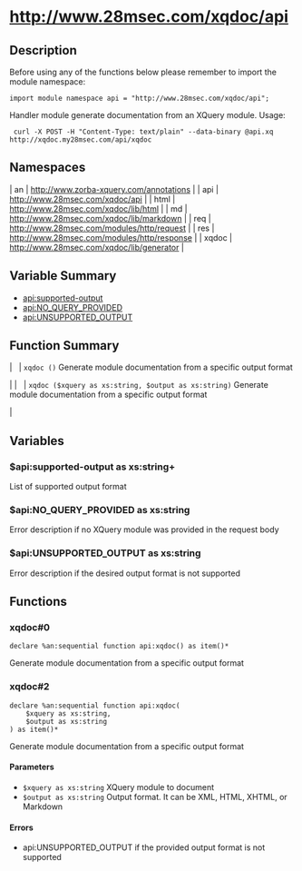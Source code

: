 # http://www.28msec.com/xqdoc/api
## Description
Before using any of the functions below please remember to import the module namespace:

    import module namespace api = "http://www.28msec.com/xqdoc/api";
 Handler module generate documentation from an XQuery module.
 Usage:
 
    
     curl -X POST -H "Content-Type: text/plain" --data-binary @api.xq http://xqdoc.my28msec.com/api/xqdoc
     

## Namespaces

| an | http://www.zorba-xquery.com/annotations |
| api | http://www.28msec.com/xqdoc/api |
| html | http://www.28msec.com/xqdoc/lib/html |
| md | http://www.28msec.com/xqdoc/lib/markdown |
| req | http://www.28msec.com/modules/http/request |
| res | http://www.28msec.com/modules/http/response |
| xqdoc | http://www.28msec.com/xqdoc/lib/generator |

## Variable Summary

* [api:supported-output](#api:supported-output "Title")
* [api:NO_QUERY_PROVIDED](#api:NO_QUERY_PROVIDED "Title")
* [api:UNSUPPORTED_OUTPUT](#api:UNSUPPORTED_OUTPUT "Title")

## Function Summary

|   | `xqdoc ()` Generate module documentation from a specific output format

 |
|   | `xqdoc ($xquery as xs:string, $output as xs:string)` Generate module documentation from a specific output format

 |

## Variables
### $api:supported-output as xs:string+
 List of supported output format

### $api:NO_QUERY_PROVIDED as xs:string
 Error description if no XQuery module was provided in the request body

### $api:UNSUPPORTED_OUTPUT as xs:string
 Error description if the desired output format is not supported

## Functions
### xqdoc#0

    declare %an:sequential function api:xqdoc() as item()*
 Generate module documentation from a specific output format

### xqdoc#2

    declare %an:sequential function api:xqdoc(
        $xquery as xs:string,
        $output as xs:string
    ) as item()*
 Generate module documentation from a specific output format

#### Parameters

* `$xquery as xs:string` XQuery module to document
* `$output as xs:string` Output format. It can be XML, HTML, XHTML, or Markdown

#### Errors

* api:UNSUPPORTED_OUTPUT if the provided output format is not supported

